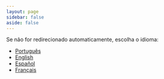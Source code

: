 ```yaml
---
layout: page
sidebar: false
aside: false
---
```



<HeroSection />

<script setup>
const userLang = navigator.language || navigator.userLanguage
if (userLang.startsWith('pt')) {
  window.location.replace('/pt/')
} else if (userLang.startsWith('es')) {
  window.location.replace('/es/')
} else if (userLang.startsWith('fr')) {
  window.location.replace('/fr/')
} else {
  window.location.replace('/en/')
}
</script>

Se não for redirecionado automaticamente, escolha o idioma:
- [Português](/pt/)
- [English](/en/)
- [Español](/es/)
- [Français](/fr/)

